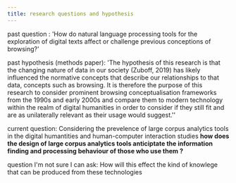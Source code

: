 ```yaml
---
title: research questions and hypothesis
---
```


past question :  'How do natural language processing tools for the exploration of digital texts affect or challenge previous conceptions of browsing?'

past hypothesis (methods paper):  'The hypothesis of this research is that the changing nature of data in our society (Zuboff, 2019) has likely influenced the normative concepts that describe our relationships to that data, concepts such as browsing. It is therefore the purpose of this research to consider prominent browsing conceptualisation frameworks from the 1990s and early 2000s and compare them to modern technology within the realm of digital humanities in order to consider if they still fit and are as unilaterally relevant as their usage would suggest.''

current question: 
Considering the prevelence of large corpus analytics tools in the digital humantities and human-computer interaction studies **how does the design of large corpus analytics tools anticiptate the information finding and processing behaviour of those who use them ?** 

question I'm not sure I can ask: 
How will this effect the kind of knowlege that can be produced from these technologies 


